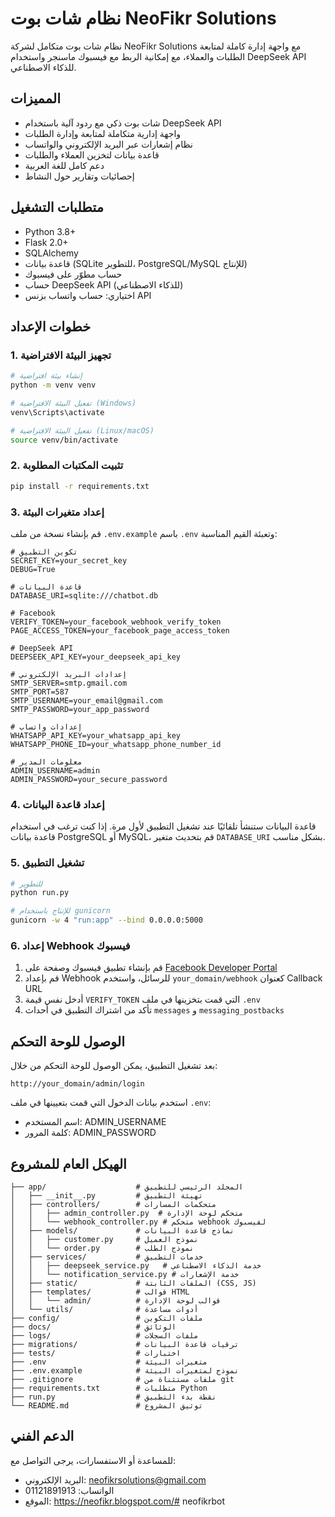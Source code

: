 # نظام شات بوت NeoFikr Solutions

نظام شات بوت متكامل لشركة NeoFikr Solutions مع واجهة إدارة كاملة لمتابعة الطلبات والعملاء، مع إمكانية الربط مع فيسبوك ماسنجر واستخدام DeepSeek API للذكاء الاصطناعي.

## المميزات

- شات بوت ذكي مع ردود آلية باستخدام DeepSeek API
- واجهة إدارية متكاملة لمتابعة وإدارة الطلبات
- نظام إشعارات عبر البريد الإلكتروني والواتساب
- قاعدة بيانات لتخزين العملاء والطلبات
- دعم كامل للغة العربية
- إحصائيات وتقارير حول النشاط

## متطلبات التشغيل

- Python 3.8+
- Flask 2.0+
- SQLAlchemy
- قاعدة بيانات (SQLite للتطوير، PostgreSQL/MySQL للإنتاج)
- حساب مطوّر على فيسبوك
- حساب DeepSeek API (للذكاء الاصطناعي)
- اختياري: حساب واتساب بزنس API

## خطوات الإعداد

### 1. تجهيز البيئة الافتراضية

```bash
# إنشاء بيئة افتراضية
python -m venv venv

# تفعيل البيئة الافتراضية (Windows)
venv\Scripts\activate

# تفعيل البيئة الافتراضية (Linux/macOS)
source venv/bin/activate
```

### 2. تثبيت المكتبات المطلوبة

```bash
pip install -r requirements.txt
```

### 3. إعداد متغيرات البيئة

قم بإنشاء نسخة من ملف `.env.example` باسم `.env` وتعبئة القيم المناسبة:

```
# تكوين التطبيق
SECRET_KEY=your_secret_key
DEBUG=True

# قاعدة البيانات
DATABASE_URI=sqlite:///chatbot.db

# Facebook
VERIFY_TOKEN=your_facebook_webhook_verify_token
PAGE_ACCESS_TOKEN=your_facebook_page_access_token

# DeepSeek API
DEEPSEEK_API_KEY=your_deepseek_api_key

# إعدادات البريد الإلكتروني
SMTP_SERVER=smtp.gmail.com
SMTP_PORT=587
SMTP_USERNAME=your_email@gmail.com
SMTP_PASSWORD=your_app_password

# إعدادات واتساب
WHATSAPP_API_KEY=your_whatsapp_api_key
WHATSAPP_PHONE_ID=your_whatsapp_phone_number_id

# معلومات المدير
ADMIN_USERNAME=admin
ADMIN_PASSWORD=your_secure_password
```

### 4. إعداد قاعدة البيانات

قاعدة البيانات ستنشأ تلقائيًا عند تشغيل التطبيق لأول مرة. إذا كنت ترغب في استخدام قاعدة بيانات PostgreSQL أو MySQL، قم بتحديث متغير `DATABASE_URI` بشكل مناسب.

### 5. تشغيل التطبيق

```bash
# للتطوير
python run.py

# للإنتاج باستخدام gunicorn
gunicorn -w 4 "run:app" --bind 0.0.0.0:5000
```

### 6. إعداد Webhook فيسبوك

1. قم بإنشاء تطبيق فيسبوك وصفحة على [Facebook Developer Portal](https://developers.facebook.com/)
2. قم بإعداد Webhook للرسائل، واستخدم `your_domain/webhook` كعنوان Callback URL
3. أدخل نفس قيمة `VERIFY_TOKEN` التي قمت بتخزينها في ملف `.env`
4. تأكد من اشتراك التطبيق في أحداث `messages` و `messaging_postbacks`

## الوصول للوحة التحكم

بعد تشغيل التطبيق، يمكن الوصول للوحة التحكم من خلال:

```
http://your_domain/admin/login
```

استخدم بيانات الدخول التي قمت بتعيينها في ملف `.env`:

- اسم المستخدم: ADMIN_USERNAME
- كلمة المرور: ADMIN_PASSWORD

## الهيكل العام للمشروع

```
├── app/                    # المجلد الرئيسي للتطبيق
│   ├── __init__.py         # تهيئة التطبيق
│   ├── controllers/        # متحكمات المسارات
│   │   ├── admin_controller.py  # متحكم لوحة الإدارة
│   │   └── webhook_controller.py # متحكم webhook لفيسبوك
│   ├── models/             # نماذج قاعدة البيانات
│   │   ├── customer.py     # نموذج العميل
│   │   └── order.py        # نموذج الطلب
│   ├── services/           # خدمات التطبيق
│   │   ├── deepseek_service.py   # خدمة الذكاء الاصطناعي
│   │   └── notification_service.py # خدمة الإشعارات
│   ├── static/             # الملفات الثابتة (CSS, JS)
│   ├── templates/          # قوالب HTML
│   │   └── admin/          # قوالب لوحة الإدارة
│   └── utils/              # أدوات مساعدة
├── config/                 # ملفات التكوين
├── docs/                   # الوثائق
├── logs/                   # ملفات السجلات
├── migrations/             # ترقيات قاعدة البيانات
├── tests/                  # اختبارات
├── .env                    # متغيرات البيئة
├── .env.example            # نموذج لمتغيرات البيئة
├── .gitignore              # ملفات مستثناة من git
├── requirements.txt        # متطلبات Python
├── run.py                  # نقطة بدء التطبيق
└── README.md               # توثيق المشروع
```

## الدعم الفني

للمساعدة أو الاستفسارات، يرجى التواصل مع:

- البريد الإلكتروني: neofikrsolutions@gmail.com
- الواتساب: 01121891913
- الموقع: https://neofikr.blogspot.com/#   n e o f i k r b o t  
 